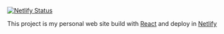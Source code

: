 [![Netlify Status](https://api.netlify.com/api/v1/badges/c4b43862-b409-4415-9354-3de4017d778d/deploy-status)](https://app.netlify.com/sites/mloidi-web/deploys)

This project is my personal web site build with [React](https://reactjs.org) and deploy in [Netlify](https://www.netlify.com)
